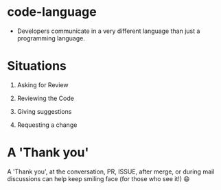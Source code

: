 # code-language
* Developers communicate in a very different language than just a programming language.  

# Situations
1. Asking for Review

2. Reviewing the Code

3. Giving suggestions

4. Requesting a change

# A 'Thank you'
A 'Thank you', at the conversation, PR, ISSUE, after merge, or during mail discussions can help keep smiling face (for those who see it!)
:smile:
